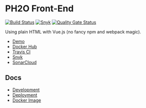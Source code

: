 # PH2O Front-End

[![Build Status](https://travis-ci.com/NTNU-TIO4852-2020-Gr2/frontend.svg?branch=master)](https://travis-ci.com/NTNU-TIO4852-2020-Gr2/frontend)
[![Snyk](https://snyk.io/test/github/NTNU-TIO4852-2020-Gr2/frontend/badge.svg)](https://snyk.io/test/github/NTNU-TIO4852-2020-Gr2/frontend)
[![Quality Gate Status](https://sonarcloud.io/api/project_badges/measure?branch=master&project=NTNU-TIO4852-2020-Gr2_frontend&metric=alert_status)](https://sonarcloud.io/dashboard?id=NTNU-TIO4852-2020-Gr2_frontend)

Using plain HTML with Vue.js (no fancy npm and webpack magic).

- [Demo](https://eit.haavard.cloud)
- [Docker Hub](https://hub.docker.com/r/NTNU-TIO4852-2020-Gr2/frontend)
- [Travis CI](https://travis-ci.org/NTNU-TIO4852-2020-Gr2/frontend)
- [Snyk](https://snyk.io/test/github/NTNU-TIO4852-2020-Gr2/frontend)
- [SonarCloud](https://sonarcloud.io/dashboard?id=NTNU-TIO4852-2020-Gr2_frontend)

## Docs

- [Development](docs/development.md)
- [Deployment](docs/deployment.md)
- [Docker Image](docs/docker-image.md)

